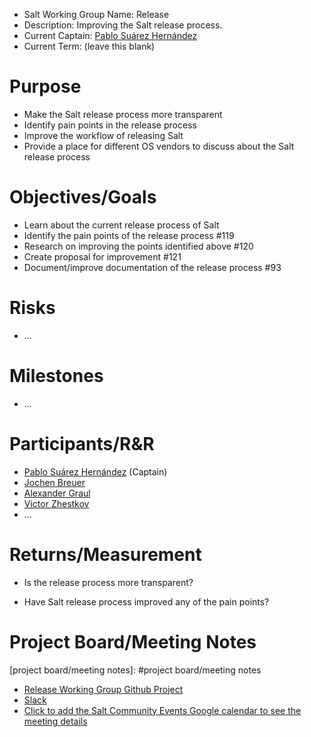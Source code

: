 - Salt Working Group Name: Release
- Description: Improving the Salt release process.
- Current Captain: [Pablo Suárez Hernández](https://github.com/meaksh)
- Current Term: (leave this blank)


# Purpose
[purpose]: #purpose

* Make the Salt release process more transparent
* Identify pain points in the release process
* Improve the workflow of releasing Salt
* Provide a place for different OS vendors to discuss about the Salt release process


# Objectives/Goals
[objectives/goals]: #objectives/goals

* Learn about the current release process of Salt
* Identify the pain points of the release process #119
* Research on improving the points identified above #120
* Create proposal for improvement #121
* Document/improve documentation of the release process #93


# Risks
[risks]: #risks

* ...

# Milestones
[milestones]: #milestones

* ...

# Participants/R&R
[participants/r&r]: #participants/r&r

* [Pablo Suárez Hernández](https://github.com/meaksh) (Captain)
* [Jochen Breuer](https://github.com/brejoc)
* [Alexander Graul](https://github.com/agraul)
* [Victor Zhestkov](https://github.com/vzhestkov)
* ...


# Returns/Measurement
[returns/measurement]: #returns/measurement

* Is the release process more transparent?

* Have Salt release process improved any of the pain points? 


# Project Board/Meeting Notes
[project board/meeting notes]: #project board/meeting notes

* [Release Working Group Github Project](https://github.com/saltstack/community/projects/6)
* [Slack](https://saltstackcommunity.slack.com/messages/C7KKN9P6W)
* [Click to add the Salt Community Events Google calendar to see the meeting details](https://calendar.google.com/calendar?cid=c2FsdHN0YWNrLmNvbV9tZDczYzN1ZmNzMmVxYnNtbW5pa2U0ZW04MEBncm91cC5jYWxlbmRhci5nb29nbGUuY29t)
